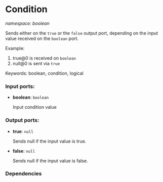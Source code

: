 # Condition

_namespace: boolean_

Sends either on the `true` or the `false` output port, depending on the input value received on the `boolean` port.

Example:

1. true@0 is received on `boolean`
2. null@0 is sent via `true`

Keywords: boolean, condition, logical

### Input ports:

* __boolean__: ` boolean `

    Input condition value

### Output ports:

* __true__: ` null `

    Sends null if the input value is true.


* __false__: ` null `

    Sends null if the input value is false.

### Dependencies




